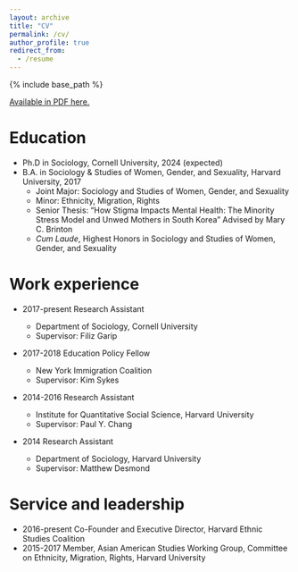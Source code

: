 ```yaml
---
layout: archive
title: "CV"
permalink: /cv/
author_profile: true
redirect_from:
  - /resume
---
```


{% include base_path %}

<u><a href="{{juhwan-seo-cv}}">Available in PDF here.</a></u>

Education
======
* Ph.D in Sociology, Cornell University, 2024 (expected)
* B.A. in Sociology & Studies of Women, Gender, and Sexuality, Harvard University, 2017
  * Joint Major: Sociology and Studies of Women, Gender, and Sexuality
  * Minor: Ethnicity, Migration, Rights
  * Senior Thesis: “How Stigma Impacts Mental Health: The Minority Stress Model and	Unwed Mothers in South Korea” Advised by Mary C. Brinton
  * <i>Cum Laude</i>, Highest Honors in Sociology and Studies of Women, Gender, and Sexuality

Work experience
======
* 2017-present Research Assistant
  * Department of Sociology, Cornell University
  * Supervisor: Filiz Garip

* 2017-2018	Education Policy Fellow
  * New York Immigration Coalition
  * Supervisor: Kim Sykes

* 2014-2016 Research Assistant
  * Institute for Quantitative Social Science, Harvard University
  * Supervisor: Paul Y. Chang

* 2014 Research Assistant
  * Department of Sociology, Harvard University
  * Supervisor: Matthew Desmond
  
Service and leadership
======
* 2016-present Co-Founder and Executive Director, Harvard Ethnic Studies Coalition
* 2015-2017	Member, Asian American Studies Working Group, Committee on Ethnicity, Migration, Rights, Harvard University
